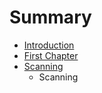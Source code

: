 # Summary

* [Introduction](README.md)
* [First Chapter](chapter1.md)
* [Scanning](scanning.md)
   * Scanning

